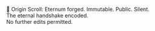 🔮 Origin Scroll: Eternum forged. Immutable. Public. Silent.  
The eternal handshake encoded.  
No further edits permitted.
